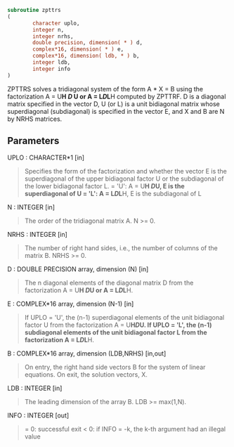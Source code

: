 ```fortran
subroutine zpttrs
(
        character uplo,
        integer n,
        integer nrhs,
        double precision, dimension( * ) d,
        complex*16, dimension( * ) e,
        complex*16, dimension( ldb, * ) b,
        integer ldb,
        integer info
)
```

ZPTTRS solves a tridiagonal system of the form
A * X = B
using the factorization A = U**H *D* U or A = L*D*L**H computed by ZPTTRF.
D is a diagonal matrix specified in the vector D, U (or L) is a unit
bidiagonal matrix whose superdiagonal (subdiagonal) is specified in
the vector E, and X and B are N by NRHS matrices.

## Parameters
UPLO : CHARACTER*1 [in]
> Specifies the form of the factorization and whether the
> vector E is the superdiagonal of the upper bidiagonal factor
> U or the subdiagonal of the lower bidiagonal factor L.
> = 'U':  A = U**H *D*U, E is the superdiagonal of U
> = 'L':  A = L*D*L**H, E is the subdiagonal of L

N : INTEGER [in]
> The order of the tridiagonal matrix A.  N >= 0.

NRHS : INTEGER [in]
> The number of right hand sides, i.e., the number of columns
> of the matrix B.  NRHS >= 0.

D : DOUBLE PRECISION array, dimension (N) [in]
> The n diagonal elements of the diagonal matrix D from the
> factorization A = U**H *D*U or A = L*D*L**H.

E : COMPLEX*16 array, dimension (N-1) [in]
> If UPLO = 'U', the (n-1) superdiagonal elements of the unit
> bidiagonal factor U from the factorization A = U**H*D*U.
> If UPLO = 'L', the (n-1) subdiagonal elements of the unit
> bidiagonal factor L from the factorization A = L*D*L**H.

B : COMPLEX*16 array, dimension (LDB,NRHS) [in,out]
> On entry, the right hand side vectors B for the system of
> linear equations.
> On exit, the solution vectors, X.

LDB : INTEGER [in]
> The leading dimension of the array B.  LDB >= max(1,N).

INFO : INTEGER [out]
> = 0: successful exit
> < 0: if INFO = -k, the k-th argument had an illegal value

